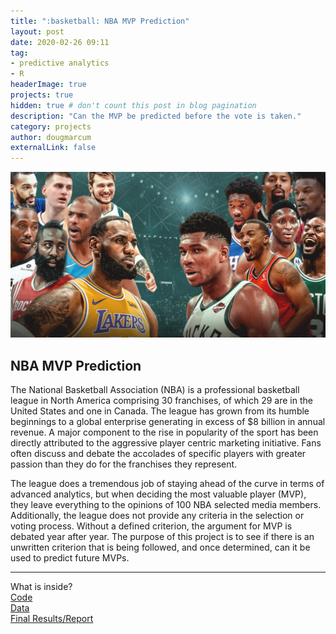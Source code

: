 ```yaml
---
title: ":basketball: NBA MVP Prediction"
layout: post
date: 2020-02-26 09:11
tag: 
- predictive analytics
- R
headerImage: true
projects: true
hidden: true # don't count this post in blog pagination
description: "Can the MVP be predicted before the vote is taken."
category: projects
author: dougmarcum
externalLink: false
---
```


![Screenshot](/assets/images/mvp.jpg)

## NBA MVP Prediction  
The National Basketball Association (NBA) is a professional basketball league in North America comprising 30 franchises, of which 29 are in the United States and one in Canada. 
The league has grown from its humble beginnings to a global enterprise generating in excess of $8 billion in annual revenue. 
A major component to the rise in popularity of the sport has been directly attributed to the aggressive player centric marketing initiative. 
Fans often discuss and debate the accolades of specific players with greater passion than they do for the franchises they represent.  

The league does a tremendous job of staying ahead of the curve in terms of advanced analytics, but when deciding the most valuable player (MVP), they leave everything to the opinions of 100 NBA selected media members. 
Additionally, the league does not provide any criteria in the selection or voting process. Without a defined criterion, the argument for MVP is debated year after year. 
The purpose of this project is to see if there is an unwritten criterion that is being followed, and once determined, can it be used to predict future MVPs. 

---

What is inside?  
[Code](https://github.com/MarcumDoug/NBA_MVP_Prediction/tree/main/Code)  
[Data](https://github.com/MarcumDoug/NBA_MVP_Prediction/tree/main/Data)  
[Final Results/Report](https://github.com/MarcumDoug/NBA_MVP_Prediction/tree/main/Report)
